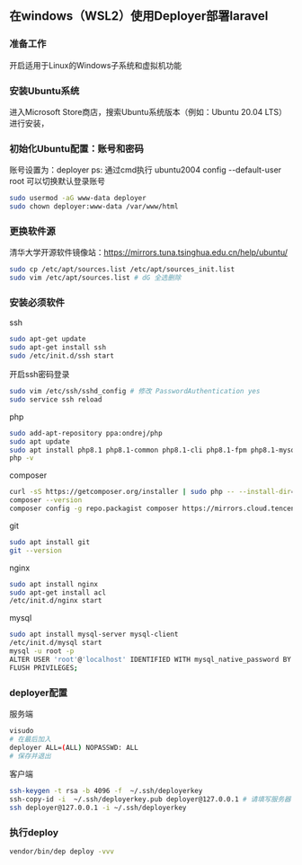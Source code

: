 ## 在windows（WSL2）使用Deployer部署laravel

### 准备工作
开启适用于Linux的Windows子系统和虚拟机功能

### 安装Ubuntu系统
进入Microsoft Store商店，搜索Ubuntu系统版本（例如：Ubuntu 20.04 LTS）进行安装，

### 初始化Ubuntu配置：账号和密码
账号设置为：deployer
ps: 通过cmd执行 ubuntu2004 config --default-user root 可以切换默认登录账号

```bash
sudo usermod -aG www-data deployer
sudo chown deployer:www-data /var/www/html
```

### 更换软件源
清华大学开源软件镜像站：https://mirrors.tuna.tsinghua.edu.cn/help/ubuntu/
```bash
sudo cp /etc/apt/sources.list /etc/apt/sources_init.list
sudo vim /etc/apt/sources.list # dG 全选删除
```

### 安装必须软件
ssh
```bash
sudo apt-get update
sudo apt-get install ssh
sudo /etc/init.d/ssh start
```
开启ssh密码登录
```bash
sudo vim /etc/ssh/sshd_config # 修改 PasswordAuthentication yes
sudo service ssh reload
```
php
```bash
sudo add-apt-repository ppa:ondrej/php
sudo apt update
sudo apt install php8.1 php8.1-common php8.1-cli php8.1-fpm php8.1-mysql php8.1-zip php8.1-gd php8.1-mbstring php8.1-curl php8.1-xml
php -v
```
composer
```bash
curl -sS https://getcomposer.org/installer | sudo php -- --install-dir=/usr/local/bin --filename=composer
composer --version
composer config -g repo.packagist composer https://mirrors.cloud.tencent.com/composer/
```
git
```bash
sudo apt install git
git --version
```
nginx
```bash
sudo apt install nginx
sudo apt-get install acl
/etc/init.d/nginx start
```
mysql
```bash
sudo apt install mysql-server mysql-client
/etc/init.d/mysql start
mysql -u root -p
ALTER USER 'root'@'localhost' IDENTIFIED WITH mysql_native_password BY ''; #设置root密码
FLUSH PRIVILEGES;
```

### deployer配置
服务端
```bash
visudo
# 在最后加入
deployer ALL=(ALL) NOPASSWD: ALL
# 保存并退出
```
客户端
```bash
ssh-keygen -t rsa -b 4096 -f  ~/.ssh/deployerkey
ssh-copy-id -i  ~/.ssh/deployerkey.pub deployer@127.0.0.1 # 请填写服务器 IP
ssh deployer@127.0.0.1 -i ~/.ssh/deployerkey
```

### 执行deploy
```bash
vendor/bin/dep deploy -vvv
```
